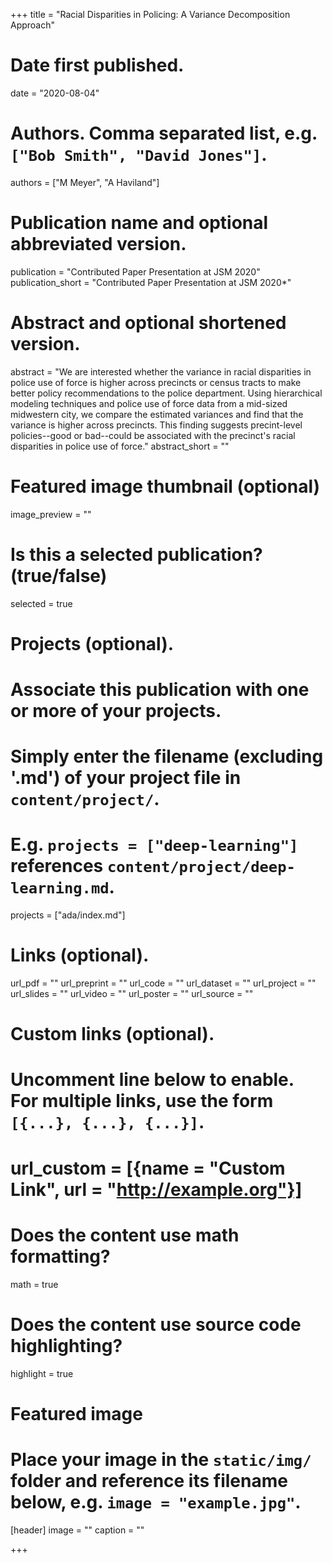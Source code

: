 +++
title = "Racial Disparities in Policing: A Variance Decomposition Approach"

# Date first published.
date = "2020-08-04"

# Authors. Comma separated list, e.g. `["Bob Smith", "David Jones"]`.
authors = ["M Meyer", "A Haviland"]

# Publication name and optional abbreviated version.
publication = "Contributed Paper Presentation at JSM 2020"
publication_short = "Contributed Paper Presentation at JSM 2020*"

# Abstract and optional shortened version.
abstract = "We are interested whether the variance in racial disparities in police use of force is higher across precincts or census tracts to make better policy recommendations to the police department. Using hierarchical modeling techniques and police use of force data from a mid-sized midwestern city, we compare the estimated variances and find that the variance is higher across precincts. This finding suggests precint-level policies--good or bad--could be associated with the precinct's racial disparities in police use of force."
abstract_short = ""
# Featured image thumbnail (optional)
image_preview = ""

# Is this a selected publication? (true/false)
selected = true

# Projects (optional).
#   Associate this publication with one or more of your projects.
#   Simply enter the filename (excluding '.md') of your project file in `content/project/`.
#   E.g. `projects = ["deep-learning"]` references `content/project/deep-learning.md`.
projects = ["ada/index.md"]

# Links (optional).
url_pdf = ""
url_preprint = ""
url_code = ""
url_dataset = ""
url_project = ""
url_slides = ""
url_video = ""
url_poster = ""
url_source = ""

# Custom links (optional).
#   Uncomment line below to enable. For multiple links, use the form `[{...}, {...}, {...}]`.
# url_custom = [{name = "Custom Link", url = "http://example.org"}]

# Does the content use math formatting?
math = true

# Does the content use source code highlighting?
highlight = true

# Featured image
# Place your image in the `static/img/` folder and reference its filename below, e.g. `image = "example.jpg"`.
[header]
image = ""
caption = ""



+++
